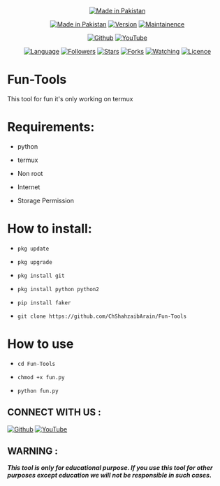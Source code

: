 <p align="center">
<a href="https://bit.ly/3bgtjYk"><img title="Made in Pakistan" src="https://img.shields.io/badge/MADE%20IN-Pakistan-SCRIPT?colorA=%23ff8100&colorB=%23017e40&colorC=%23ff0000&style=for-the-badge"></a>
</p>
<p align="center">
<a href="https://github.com/ChShahzaibArain"><img title="Made in Pakistan" src="https://img.shields.io/badge/Tool-Fun Tools-green.svg"></a>
<a href="https://github.com/ChShahzaibArain"><img title="Version" src="https://img.shields.io/badge/Version-1-green.svg?style=flat-square"></a>
<a href="https://github.com/ChShahzaibArain"><img title="Maintainence" src="https://img.shields.io/badge/Maintained%3F-yes-green.svg"></a>
</p>

<p align="center">
<a href="https://github.com/ChShahzaibArain"><img title="Github" src="https://img.shields.io/badge/Ch Shahzaib-brightgreen?style=for-the-badge&logo=github"></a>
<a href="https://youtube.com/@ChShahzaibKing"><img title="YouTube" src="https://img.shields.io/badge/YouTube-Ch Shahzaib-red?style=for-the-badge&logo=Youtube"></a>
</p>
<p align="center">
<a href="https://github.com/ChShahzaibArain"><img title="Language" src="https://img.shields.io/badge/Made%20with-Python-1f425f.svg?v=103"></a>
<a href="https://github.com/ChShahzaibArain"><img title="Followers" src="https://img.shields.io/github/followers/noob-hackers?color=blue&style=flat-square"></a>
<a href="https://github.com/ChShahzaibArain"><img title="Stars" src="https://img.shields.io/github/stars/noob-hackers/infect?color=red&style=flat-square"></a>
<a href="https://github.com/ChShahzaibArain"><img title="Forks" src="https://img.shields.io/github/forks/noob-hackers/infect?color=red&style=flat-square"></a>
<a href="https://github.com/ChShahzaibArain"><img title="Watching" src="https://img.shields.io/github/watchers/noob-hackers/infect?label=Watchers&color=blue&style=flat-square"></a>
<a href="https://github.com/ChShahzaibArain"><img title="Licence" src="https://img.shields.io/badge/License-MIT-blue.svg"></a>
</p>


# Fun-Tools
This tool for fun it's only working on termux 

# Requirements:

* python

* termux

* Non root

* Internet

* Storage Permission 

# How to install:

* `pkg update`

* `pkg upgrade`

* `pkg install git`

* `pkg install python python2`

* `pip install faker`

* `git clone https://github.com/ChShahzaibArain/Fun-Tools`

# How to use

* `cd Fun-Tools`

* `chmod +x fun.py`

* `python fun.py`

## CONNECT WITH US :

<a href="https://github.com/ChShahzaibArain"><img title="Github" src="https://img.shields.io/badge/Ch Shahzaib-brightgreen?style=for-the-badge&logo=github"></a>
<a href="https://youtube.com/@ChShahzaibKing"><img title="YouTube" src="https://img.shields.io/badge/YouTube-Ch Shahzaib-red?style=for-the-badge&logo=Youtube"></a>

## WARNING : 
***This tool is only for educational purpose. If you use this tool for other purposes except education we will not be responsible in such cases.***
